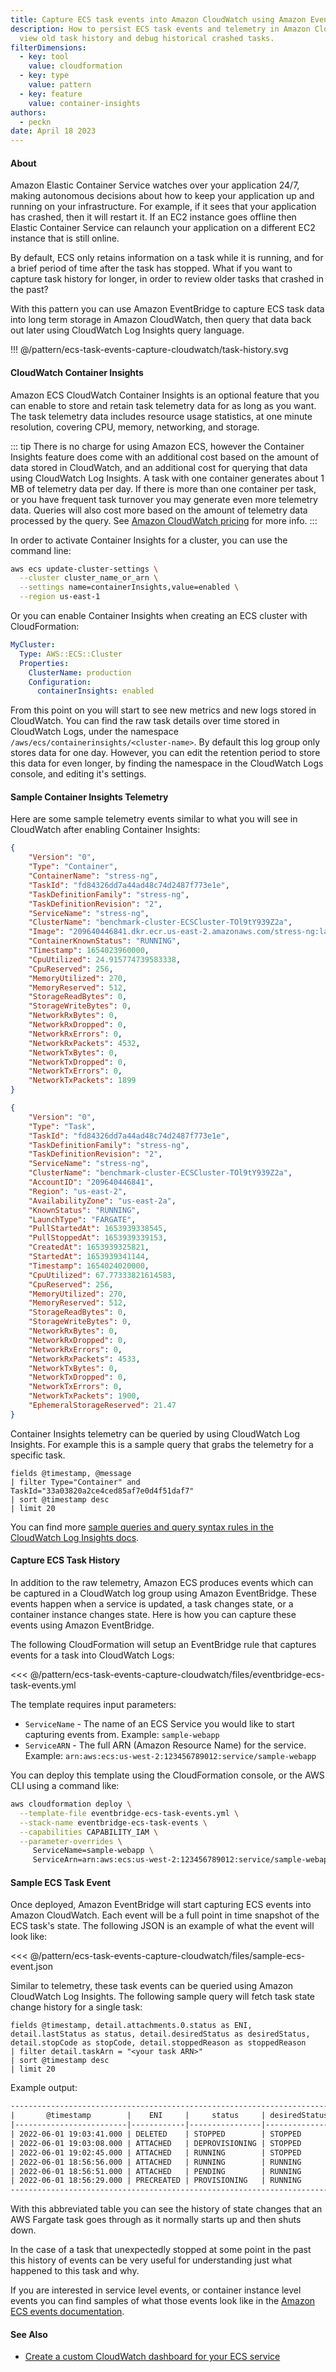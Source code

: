 ```yaml
---
title: Capture ECS task events into Amazon CloudWatch using Amazon EventBridge
description: How to persist ECS task events and telemetry in Amazon CloudWatch, so that you can
  view old task history and debug historical crashed tasks.
filterDimensions:
  - key: tool
    value: cloudformation
  - key: type
    value: pattern
  - key: feature
    value: container-insights
authors:
  - peckn
date: April 18 2023
---
```


#### About

Amazon Elastic Container Service watches over your application 24/7, making autonomous decisions about how to keep your application up and running on your infrastructure. For example, if it sees that your application has crashed, then it will restart it. If an EC2 instance goes offline then Elastic Container Service can relaunch your application on a different EC2 instance that is still online.

By default, ECS only retains information on a task while it is running, and for a brief period of time after the task has stopped. What if you want to capture task history for longer, in order to review older tasks that crashed in the past?

With this pattern you can use Amazon EventBridge to capture ECS task data into long term storage in Amazon CloudWatch, then query that data back out later using CloudWatch Log Insights query language.

!!! @/pattern/ecs-task-events-capture-cloudwatch/task-history.svg

#### CloudWatch Container Insights

Amazon ECS CloudWatch Container Insights is an optional feature that you can enable to store and retain task telemetry data for as long as you want. The task telemetry data includes resource usage statistics, at one minute resolution, covering CPU, memory, networking, and storage.

::: tip
There is no charge for using Amazon ECS, however the Container Insights feature does come with an additional cost based on the amount of data stored in CloudWatch, and an additional cost for querying that data using CloudWatch Log Insights. A task with one container generates about 1 MB of telemetry data per day. If there is more than one container per task, or you have frequent task turnover you may generate even more telemetry data. Queries will also cost more based on the amount of telemetry data processed by the query. See [Amazon CloudWatch pricing](https://aws.amazon.com/cloudwatch/pricing/) for more info.
:::

In order to activate Container Insights for a cluster, you can use the command line:

```sh
aws ecs update-cluster-settings \
  --cluster cluster_name_or_arn \
  --settings name=containerInsights,value=enabled \
  --region us-east-1
```

Or you can enable Container Insights when creating an ECS cluster with CloudFormation:

```yml
MyCluster:
  Type: AWS::ECS::Cluster
  Properties:
    ClusterName: production
    Configuration:
      containerInsights: enabled
```

From this point on you will start to see new metrics and new logs stored in CloudWatch. You can find the raw task details over time stored in CloudWatch Logs, under the namespace `/aws/ecs/containerinsights/<cluster-name>`. By default this log group only stores data for one day. However, you can edit the retention period to store this data for even longer, by finding the namespace in the CloudWatch Logs console, and editing it's settings.

#### Sample Container Insights Telemetry

Here are some sample telemetry events similar to what you will see in CloudWatch after enabling Container Insights:

<tabs>

<tab label='Container Telemetry Event'>

```json
{
    "Version": "0",
    "Type": "Container",
    "ContainerName": "stress-ng",
    "TaskId": "fd84326dd7a44ad48c74d2487f773e1e",
    "TaskDefinitionFamily": "stress-ng",
    "TaskDefinitionRevision": "2",
    "ServiceName": "stress-ng",
    "ClusterName": "benchmark-cluster-ECSCluster-TOl9tY939Z2a",
    "Image": "209640446841.dkr.ecr.us-east-2.amazonaws.com/stress-ng:latest",
    "ContainerKnownStatus": "RUNNING",
    "Timestamp": 1654023960000,
    "CpuUtilized": 24.915774739583338,
    "CpuReserved": 256,
    "MemoryUtilized": 270,
    "MemoryReserved": 512,
    "StorageReadBytes": 0,
    "StorageWriteBytes": 0,
    "NetworkRxBytes": 0,
    "NetworkRxDropped": 0,
    "NetworkRxErrors": 0,
    "NetworkRxPackets": 4532,
    "NetworkTxBytes": 0,
    "NetworkTxDropped": 0,
    "NetworkTxErrors": 0,
    "NetworkTxPackets": 1899
}
```

</tab>

<tab label='Task Telemetry Event'>

```json
{
    "Version": "0",
    "Type": "Task",
    "TaskId": "fd84326dd7a44ad48c74d2487f773e1e",
    "TaskDefinitionFamily": "stress-ng",
    "TaskDefinitionRevision": "2",
    "ServiceName": "stress-ng",
    "ClusterName": "benchmark-cluster-ECSCluster-TOl9tY939Z2a",
    "AccountID": "209640446841",
    "Region": "us-east-2",
    "AvailabilityZone": "us-east-2a",
    "KnownStatus": "RUNNING",
    "LaunchType": "FARGATE",
    "PullStartedAt": 1653939338545,
    "PullStoppedAt": 1653939339153,
    "CreatedAt": 1653939325821,
    "StartedAt": 1653939341144,
    "Timestamp": 1654024020000,
    "CpuUtilized": 67.77333821614583,
    "CpuReserved": 256,
    "MemoryUtilized": 270,
    "MemoryReserved": 512,
    "StorageReadBytes": 0,
    "StorageWriteBytes": 0,
    "NetworkRxBytes": 0,
    "NetworkRxDropped": 0,
    "NetworkRxErrors": 0,
    "NetworkRxPackets": 4533,
    "NetworkTxBytes": 0,
    "NetworkTxDropped": 0,
    "NetworkTxErrors": 0,
    "NetworkTxPackets": 1900,
    "EphemeralStorageReserved": 21.47
}
```

</tab>

</tabs>

Container Insights telemetry can be queried by using CloudWatch Log Insights. For example this is a sample query that grabs the telemetry for a specific task.

```query
fields @timestamp, @message
| filter Type="Container" and TaskId="33a03820a2ce4ced85af7e0d4f51daf7"
| sort @timestamp desc
| limit 20
```

You can find more [sample queries and query syntax rules in the CloudWatch Log Insights docs](https://docs.aws.amazon.com/AmazonCloudWatch/latest/logs/CWL_QuerySyntax-examples.html).

#### Capture ECS Task History

In addition to the raw telemetry, Amazon ECS produces events which can be captured in a CloudWatch log group using Amazon EventBridge. These events happen when a service is updated, a task changes state, or a container instance changes state. Here is how you can capture these events using Amazon EventBridge.

The following CloudFormation will setup an EventBridge rule that captures events for a task into CloudWatch Logs:

<<< @/pattern/ecs-task-events-capture-cloudwatch/files/eventbridge-ecs-task-events.yml

The template requires input parameters:

- `ServiceName` - The name of an ECS Service you would like to start capturing events from. Example: `sample-webapp`
- `ServiceARN` - The full ARN (Amazon Resource Name) for the service. Example: `arn:aws:ecs:us-west-2:123456789012:service/sample-webapp`

You can deploy this template using the CloudFormation console, or the AWS CLI using a command like:

```sh
aws cloudformation deploy \
  --template-file eventbridge-ecs-task-events.yml \
  --stack-name eventbridge-ecs-task-events \
  --capabilities CAPABILITY_IAM \
  --parameter-overrides \
     ServiceName=sample-webapp \
     ServiceArn=arn:aws:ecs:us-west-2:123456789012:service/sample-webapp
```

#### Sample ECS Task Event

Once deployed, Amazon EventBridge will start capturing ECS events into Amazon CloudWatch. Each event will be a full point in time snapshot of the ECS task's state. The following JSON is an example of what the event will look like:

<<< @/pattern/ecs-task-events-capture-cloudwatch/files/sample-ecs-event.json

Similar to telemetry, these task events can be queried using Amazon CloudWatch Log Insights. The following sample query will fetch task state change history for a single task:

```query
fields @timestamp, detail.attachments.0.status as ENI, detail.lastStatus as status, detail.desiredStatus as desiredStatus, detail.stopCode as stopCode, detail.stoppedReason as stoppedReason
| filter detail.taskArn = "<your task ARN>"
| sort @timestamp desc
| limit 20
```

Example output:

```txt
------------------------------------------------------------------------------------------------------------------------------------------------------------------------------
|       @timestamp        |    ENI     |     status     | desiredStatus |         stopCode          |                             stoppedReason                              |
|-------------------------|------------|----------------|---------------|---------------------------|------------------------------------------------------------------------|
| 2022-06-01 19:03:41.000 | DELETED    | STOPPED        | STOPPED       | ServiceSchedulerInitiated | Scaling activity initiated by (deployment ecs-svc/8045142110272152487) |
| 2022-06-01 19:03:08.000 | ATTACHED   | DEPROVISIONING | STOPPED       | ServiceSchedulerInitiated | Scaling activity initiated by (deployment ecs-svc/8045142110272152487) |
| 2022-06-01 19:02:45.000 | ATTACHED   | RUNNING        | STOPPED       | ServiceSchedulerInitiated | Scaling activity initiated by (deployment ecs-svc/8045142110272152487) |
| 2022-06-01 18:56:56.000 | ATTACHED   | RUNNING        | RUNNING       |                           |                                                                        |
| 2022-06-01 18:56:51.000 | ATTACHED   | PENDING        | RUNNING       |                           |                                                                        |
| 2022-06-01 18:56:29.000 | PRECREATED | PROVISIONING   | RUNNING       |                           |                                                                        |
------------------------------------------------------------------------------------------------------------------------------------------------------------------------------
```

With this abbreviated table you can see the history of state changes that an AWS Fargate task goes through as it normally starts up and then shuts down.

In the case of a task that unexpectedly stopped at some point in the past this history of events can be very useful for understanding just what happened to this task and why.

If you are interested in service level events, or container instance level events you can find samples of what those events look like in the [Amazon ECS events documentation](https://docs.aws.amazon.com/AmazonECS/latest/developerguide/ecs_cwe_events.html).

#### See Also

- [Create a custom CloudWatch dashboard for your ECS service](/ecs-service-dashboard-cloudformation)
